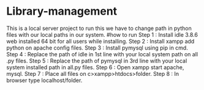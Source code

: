 # Library-management
This is a local server project to run this we have to change path in python files with our local paths in our system. 
#how to run
Step 1 : Install idle 3.8.6 web installed 64 bit for all users while installing. 
Step 2 : Install xampp add python on apache config files.
Step 3 : Install pymysql using pip in cmd. 
Step 4 : Replace the path of idle in 1st line with your local system path on all .py files. 
Step 5 : Replace the path of pymysql in 3rd line with your local system installed path in all.py files. 
Step 6 : Open xampp start apache, mysql. 
Step 7 : Place all files on c>xampp>htdocs>folder. 
Step 8 : In browser type localhost/folder.
